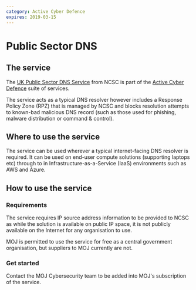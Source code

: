 ```yaml
---
category: Active Cyber Defence
expires: 2019-03-15
---
```

# Public Sector DNS

## The service

The [UK Public Sector DNS Service](https://www.gov.uk/guidance/introducing-the-uk-public-sector-dns) from NCSC is part of the [Active Cyber Defence](https://www.ncsc.gov.uk/blog-post/active-cyber-defence-tackling-cyber-attacks-uk) suite of services.

The service acts as a typical DNS resolver however includes a Response Policy Zone (RPZ) that is managed by NCSC and blocks resolution attempts to known-bad malicious DNS record (such as those used for phishing, malware distribution or command & control).

## Where to use the service

The service can be used wherever a typical internet-facing DNS resolver is required. It can be used on end-user compute solutions (supporting laptops etc) through to in Infrastructure-as-a-Service (IaaS) environments such as AWS and Azure.

## How to use the service

### Requirements

The service requires IP source address information to be provided to NCSC as while the solution is available on public IP space, it is not publicly available on the Internet for any organisation to use.

MOJ is permitted to use the service for free as a central government organisation, but suppliers to MOJ currently are not.

### Get started

Contact the MOJ Cybersecurity team to be added into MOJ's subscription of the service.